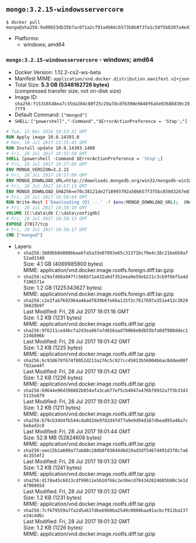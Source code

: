 ## `mongo:3.2.15-windowsservercore`

```console
$ docker pull mongo@sha256:9a00653db35b7ac6f1a2cf91a4b66cb573b8b8f3fa1c58f5b8207a4e43e4929e
```

-	Platforms:
	-	windows; amd64

### `mongo:3.2.15-windowsservercore` - windows; amd64

-	Docker Version: 1.12.2-cs2-ws-beta
-	Manifest MIME: `application/vnd.docker.distribution.manifest.v2+json`
-	Total Size: **5.3 GB (5348162726 bytes)**  
	(compressed transfer size, not on-disk size)
-	Image ID: `sha256:f15316548ea7c35da204c80f25c29a7dcdfb390e9840f6a5e03686839c2077f9`
-	Default Command: `["mongod"]`
-	`SHELL`: `["powershell","-Command","$ErrorActionPreference = 'Stop';"]`

```dockerfile
# Tue, 13 Dec 2016 10:53:31 GMT
RUN Apply image 10.0.14393.0
# Mon, 10 Jul 2017 22:35:45 GMT
RUN Install update 10.0.14393.1480
# Fri, 28 Jul 2017 18:55:58 GMT
SHELL [powershell -Command $ErrorActionPreference = 'Stop';]
# Fri, 28 Jul 2017 18:57:05 GMT
ENV MONGO_VERSION=3.2.15
# Fri, 28 Jul 2017 18:57:09 GMT
ENV MONGO_DOWNLOAD_URL=http://downloads.mongodb.org/win32/mongodb-win32-x86_64-2008plus-ssl-3.2.15-signed.msi
# Fri, 28 Jul 2017 18:57:13 GMT
ENV MONGO_DOWNLOAD_SHA256=e70c38121de2718993702a50b657f3f5bc850d3267e816caf1e5fcc5d6842da0
# Fri, 28 Jul 2017 18:58:04 GMT
RUN Write-Host ('Downloading {0} ...' -f $env:MONGO_DOWNLOAD_URL); 	(New-Object System.Net.WebClient).DownloadFile($env:MONGO_DOWNLOAD_URL, 'mongo.msi'); 		Write-Host ('Verifying sha256 ({0}) ...' -f $env:MONGO_DOWNLOAD_SHA256); 	if ((Get-FileHash mongo.msi -Algorithm sha256).Hash -ne $env:MONGO_DOWNLOAD_SHA256) { 		Write-Host 'FAILED!'; 		exit 1; 	}; 		Write-Host 'Installing ...'; 	Start-Process msiexec -Wait 		-ArgumentList @( 			'/i', 			'mongo.msi', 			'/quiet', 			'/qn', 			'INSTALLLOCATION=C:\mongodb', 			'ADDLOCAL=all' 		); 	$env:PATH = 'C:\mongodb\bin;' + $env:PATH; 	[Environment]::SetEnvironmentVariable('PATH', $env:PATH, [EnvironmentVariableTarget]::Machine); 		Write-Host 'Verifying install ...'; 	Write-Host '  mongo --version'; mongo --version; 	Write-Host '  mongod --version'; mongod --version; 		Write-Host 'Removing ...'; 	Remove-Item C:\mongodb\bin\*.pdb -Force; 	Remove-Item C:\windows\installer\*.msi -Force; 	Remove-Item mongo.msi -Force; 		Write-Host 'Complete.';
# Fri, 28 Jul 2017 18:58:10 GMT
VOLUME [C:\data\db C:\data\configdb]
# Fri, 28 Jul 2017 18:58:13 GMT
EXPOSE 27017/tcp
# Fri, 28 Jul 2017 18:58:17 GMT
CMD ["mongod"]
```

-	Layers:
	-	`sha256:3889bb8d808bbae6fa5a33e07093e65c31371bcf9e4c38c21be6b9af52ad1548`  
		Size: 4.1 GB (4069985900 bytes)  
		MIME: application/vnd.docker.image.rootfs.foreign.diff.tar.gzip
	-	`sha256:e29afd68a947fc566b71a432a6df352eea9e59eb221c3cb9f6bf5a4df206571e`  
		Size: 1.2 GB (1225343627 bytes)  
		MIME: application/vnd.docker.image.rootfs.foreign.diff.tar.gzip
	-	`sha256:c2e2fab7692964a46adf839b6fe66a115f2c7617697a351e412c382936629b9f`  
		Last Modified: Fri, 28 Jul 2017 19:01:16 GMT  
		Size: 1.2 KB (1231 bytes)  
		MIME: application/vnd.docker.image.rootfs.diff.tar.gzip
	-	`sha256:976211ce44bcfa2d3ea867a7d656aad78066e0db55bfa0df988ddec12246896b`  
		Last Modified: Fri, 28 Jul 2017 19:01:42 GMT  
		Size: 1.2 KB (1225 bytes)  
		MIME: application/vnd.docker.image.rootfs.diff.tar.gzip
	-	`sha256:6c93d678f674f8052d213a276c5c927cc45013b56004b6ac8ddee00ff82ae44f`  
		Last Modified: Fri, 28 Jul 2017 19:01:42 GMT  
		Size: 1.2 KB (1226 bytes)  
		MIME: application/vnd.docker.image.rootfs.diff.tar.gzip
	-	`sha256:69644e96d398882b054afa3cab77ef5cb4047a476bf8932a7f5b33435115e879`  
		Last Modified: Fri, 28 Jul 2017 19:01:32 GMT  
		Size: 1.2 KB (1211 bytes)  
		MIME: application/vnd.docker.image.rootfs.diff.tar.gzip
	-	`sha256:b79cb3dd4fb544cda0d2de9782d4fd77a9e9d94d167dbea895a46a7cbebad2c8`  
		Last Modified: Fri, 28 Jul 2017 19:01:44 GMT  
		Size: 52.8 MB (52824608 bytes)  
		MIME: application/vnd.docker.image.rootfs.diff.tar.gzip
	-	`sha256:eee15b1a609a77ab88c28db0f03644d6d19ad3df5467d491d370c7a64c3554f2`  
		Last Modified: Fri, 28 Jul 2017 19:01:32 GMT  
		Size: 1.2 KB (1241 bytes)  
		MIME: application/vnd.docker.image.rootfs.diff.tar.gzip
	-	`sha256:d178a45c6013cdf99611e5b10f66c2e30ecd704342024085b90c3e1d4790865d`  
		Last Modified: Fri, 28 Jul 2017 19:01:32 GMT  
		Size: 1.2 KB (1231 bytes)  
		MIME: application/vnd.docker.image.rootfs.diff.tar.gzip
	-	`sha256:7cf679559a7fa2d5a637dbeb9b0ba2549c0004baa91acbcf912ba137e24c4d6c`  
		Last Modified: Fri, 28 Jul 2017 19:01:32 GMT  
		Size: 1.2 KB (1226 bytes)  
		MIME: application/vnd.docker.image.rootfs.diff.tar.gzip
